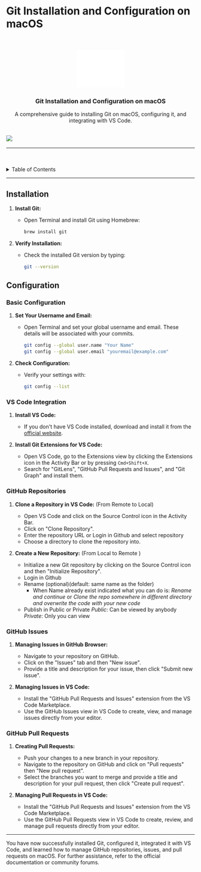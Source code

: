 # Git Installation and Configuration on macOS

<a name="readme-top"/>

<br/>

<br />
<div align="center">
  <a href="https://github.com/zyx-0314/">
    <img src="../docs/img/nyebe_white.png" alt="Nyebe" width="130" height="100">
  </a>

  <h3 align="center">Git Installation and Configuration on macOS</h3>
</div>
<div align="center">
  A comprehensive guide to installing Git on macOS, configuring it, and integrating with VS Code.
</div>

<br />

![](https://visit-counter.vercel.app/counter.png?page=zyx-0314/Github-Git-Guide)

---

<br />
<br />

<details>
  <summary>Table of Contents</summary>
  <ol>
    <li>
      <a href="#installation">Installation</a>
    </li>
    <li>
      <a href="#configuration">Configuration</a>
      <ol>
        <li>
          <a href="#basic-configuration">Basic Configuration</a>
        </li>
        <li>
          <a href="#vs-code-integration">VS Code Integration</a>
        </li>
        <li>
          <a href="#github-repositories">GitHub Repositories</a>
        </li>
        <li>
          <a href="#github-issues">GitHub Issues</a>
        </li>
        <li>
          <a href="#github-pull-requests">GitHub Pull Requests</a>
        </li>
      </ol>
    </li>
  </ol>
</details>

---

## Installation

1. **Install Git:**
   - Open Terminal and install Git using Homebrew:
     ```sh
     brew install git
     ```

2. **Verify Installation:**
   - Check the installed Git version by typing:
     ```sh
     git --version
     ```

## Configuration

### Basic Configuration

1. **Set Your Username and Email:**
   - Open Terminal and set your global username and email. These details will be associated with your commits.
     ```sh
     git config --global user.name "Your Name"
     git config --global user.email "youremail@example.com"
     ```

2. **Check Configuration:**
   - Verify your settings with:
     ```sh
     git config --list
     ```

### VS Code Integration

1. **Install VS Code:**
   - If you don't have VS Code installed, download and install it from the [official website](https://code.visualstudio.com/).

2. **Install Git Extensions for VS Code:**
   - Open VS Code, go to the Extensions view by clicking the Extensions icon in the Activity Bar or by pressing `Cmd+Shift+X`.
   - Search for "GitLens", "GitHub Pull Requests and Issues", and "Git Graph" and install them.

### GitHub Repositories

1. **Clone a Repository in VS Code:**
    (From Remote to Local)
   - Open VS Code and click on the Source Control icon in the Activity Bar.
   - Click on "Clone Repository".
   - Enter the repository URL or Login in Github and select repository
   - Choose a directory to clone the repository into.

2. **Create a New Repository:**
    (From Local to Remote )
   - Initialize a new Git repository by clicking on the Source Control icon and then "Initialize Repository".
   - Login in Github
   - Rename (optional)(default: same name as the folder)
     - When Name already exist indicated what you can do is:
       *Rename and continue* or *Clone the repo somewhere in different directory and overwrite the code with your new code*
   - Publish in Public or Private
       *Public*: Can be viewed by anybody
       *Private*: Only you can view

### GitHub Issues

1. **Managing Issues in GitHub Browser:**
   - Navigate to your repository on GitHub.
   - Click on the "Issues" tab and then "New issue".
   - Provide a title and description for your issue, then click "Submit new issue".

2. **Managing Issues in VS Code:**
   - Install the "GitHub Pull Requests and Issues" extension from the VS Code Marketplace.
   - Use the GitHub Issues view in VS Code to create, view, and manage issues directly from your editor.

### GitHub Pull Requests

1. **Creating Pull Requests:**
   - Push your changes to a new branch in your repository.
   - Navigate to the repository on GitHub and click on "Pull requests" then "New pull request".
   - Select the branches you want to merge and provide a title and description for your pull request, then click "Create pull request".

2. **Managing Pull Requests in VS Code:**
   - Install the "GitHub Pull Requests and Issues" extension from the VS Code Marketplace.
   - Use the GitHub Pull Requests view in VS Code to create, review, and manage pull requests directly from your editor.

---

You have now successfully installed Git, configured it, integrated it with VS Code, and learned how to manage GitHub repositories, issues, and pull requests on macOS. For further assistance, refer to the official documentation or community forums.
